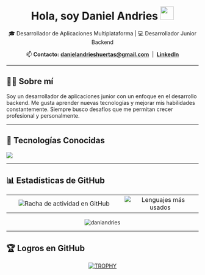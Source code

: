 <h1 align="center"><b>Hola, soy Daniel Andries</b> <img src="https://media.giphy.com/media/hvRJCLFzcasrR4ia7z/giphy.gif" width="35"></h1>

<p align="center">
  🎓 Desarrollador de Aplicaciones Multiplataforma | 💻 Desarrollador Junior Backend
</p>

<p align="center">
  📫 <b>Contacto:</b> <a href="mailto:danielandrieshuertas@gmail.com"><b>danielandrieshuertas@gmail.com</b></a> &nbsp;|&nbsp; 
  <a href="https://www.linkedin.com/in/daniel-andries-huertas-a620b9287/"><b>LinkedIn</b></a>
</p>

---

<h2>🧑‍💻 Sobre mí</h2>
<p align="left">
Soy un desarrollador de aplicaciones junior con un enfoque en el desarrollo backend. Me gusta aprender nuevas tecnologías y mejorar mis habilidades constantemente. Siempre busco desafíos que me permitan crecer profesional y personalmente.
</p>

---

<h2>🔧 Tecnologías Conocidas</h2>
<p align="left">
  <a href="https://skillicons.dev">
    <img src="https://skillicons.dev/icons?i=androidstudio,vscode,unity,java,cs,python,mysql,git,github,docker,figma,postman,bash,linux&perline=12" />
  </a>
</p>

---

<h2>📊 Estadísticas de GitHub</h2>
<p align="center">
  <table>
    <tr>
      <td width="60%" align="center">
        <img src="https://github-readme-streak-stats.herokuapp.com/?user=unsimpledev&theme=dark&hide_border=false" alt="Racha de actividad en GitHub" />
      </td>
      <td width="40%" align="center">
        <img src="https://github-readme-stats.anuraghazra1.vercel.app/api/top-langs/?username=unsimpledev&theme=dark&hide_border=false&no-bg=true&no-frame=true&langs_count=10" alt="Lenguajes más usados" />
      </td>
    </tr>
  </table>
</p>

<p align="center">
  <img src="https://komarev.com/ghpvc/?username=daniandries&label=Visitas%20al%20perfil&color=0e75b6&style=flat" alt="daniandries" /> 
</p>

---

<h2>🏆 Logros en GitHub</h2>
<div align="center">
  <a href="https://github.com/ryo-ma/github-profile-trophy">
    <img src="https://github-profile-trophy.vercel.app/?username=unsimpledev&theme=radical&row=1&column=7&margin-h=15&margin-w=5&no-bg=true" alt="TROPHY" />
  </a>
</div>
